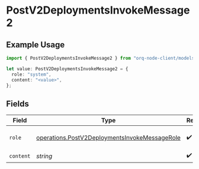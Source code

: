 # PostV2DeploymentsInvokeMessage2

## Example Usage

```typescript
import { PostV2DeploymentsInvokeMessage2 } from "orq-node-client/models/operations";

let value: PostV2DeploymentsInvokeMessage2 = {
  role: "system",
  content: "<value>",
};
```

## Fields

| Field                                                                                                          | Type                                                                                                           | Required                                                                                                       | Description                                                                                                    |
| -------------------------------------------------------------------------------------------------------------- | -------------------------------------------------------------------------------------------------------------- | -------------------------------------------------------------------------------------------------------------- | -------------------------------------------------------------------------------------------------------------- |
| `role`                                                                                                         | [operations.PostV2DeploymentsInvokeMessageRole](../../models/operations/postv2deploymentsinvokemessagerole.md) | :heavy_check_mark:                                                                                             | The role of the prompt message                                                                                 |
| `content`                                                                                                      | *string*                                                                                                       | :heavy_check_mark:                                                                                             | N/A                                                                                                            |
